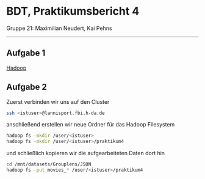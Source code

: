 # BDT, Praktikumsbericht 4

Gruppe 21: Maximilian Neudert, Kai Pehns

---

## Aufgabe 1

[Hadoop](https://wiki.h-da.de/fbi/bigdata/index.php/Installierte_Software#Hadoop)

## Aufgabe 2

Zuerst verbinden wir uns auf den Cluster

```bash
ssh <istuser>@lannisport.fbi.h-da.de
```

anschließend erstellen wir neue Ordner für das Hadoop Filesystem

```bash
hadoop fs -mkdir /user/<istuser>
hadoop fs -mkdir /user/<istuser>/praktikum4
```

und schließlich kopieren wir die aufgearbeiteten Daten dort hin

```bash
cd /mnt/datasets/Grouplens/JSON
hadoop fs -put movies_* /user/<istuser>/praktikum4
```
